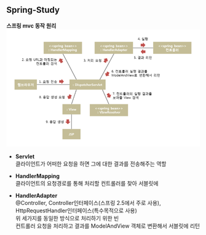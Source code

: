 ## Spring-Study
**스프링 mvc 동작 원리**  
![MVC동작원리](./spring5fs/springMVC.png)  

* <strong>Servlet</strong>  
클라이언트가 어떠한 요청을 하면 그에 대한 결과를 전송해주는 역할  
  
* <strong>HandlerMapping</strong>  
클라이언트의 요청경로를 통해 처리할 컨트롤러를 찾아 서블릿에  
    
* <strong>HandlerAdapter</strong>  
@Controller, Controller인터페이스(스프링 2.5에서 주로 사용), HttpRequestHandler인터페이스(특수목적으로 사용)  
위 세가지를 동일한 방식으로 처리하기 위한 빈  
컨트롤러 요청을 처리하고 결과를 ModelAndView 객체로 변환해서 서블릿에 리턴